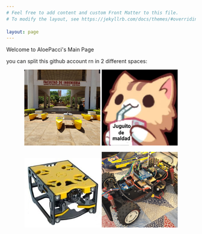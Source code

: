 ```yaml
---
# Feel free to add content and custom Front Matter to this file.
# To modify the layout, see https://jekyllrb.com/docs/themes/#overriding-theme-defaults

layout: page
---
```


Welcome to AloePacci's Main Page

you can split this github account rn in 2 different spaces:
<p style="text-align:center">
<a href="./ASV_Loyola_US"><img src="./ASV_Loyola_US/assets/ASV.jpeg" width="40%"/></a>
<a href="./Liaos"><img src="./Liaos/assets/perfil.jpg" width="40%"/></a>
</p>
<p style="text-align:center">
<a href="./Sibiu_Nano_p"><img src="./Sibiu_Nano_p/assets/sibiu.jpeg" width="40%"/></a>
<a href="./miscellaneous"><img src="./miscellaneous/assets/profile.jpeg" width="40%"/></a>
</p>